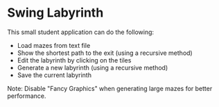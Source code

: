 Swing Labyrinth
============
This small student application can do the following:

* Load mazes from text file
* Show the shortest path to the exit (using a recursive method)
* Edit the labyrinth by clicking on the tiles
* Generate a new labyrinth (using a recursive method)
* Save the current labyrinth

Note: Disable "Fancy Graphics" when generating large mazes for better performance.
